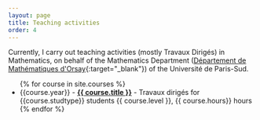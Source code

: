 ```yaml
---
layout: page
title: Teaching activities
order: 4
---
```


<!--- TOC
{:toc}-->
Currently, I carry out teaching activities (mostly Travaux Dirigés) in Mathematics, on behalf of the Mathematics Department ([Département de Mathématiques d'Orsay](https://www.math.u-psud.fr/?lang=fr){:target="_blank"}) of the Université de Paris-Sud.
<!-- -->


<ul>
  {% for course in site.courses %}
    <li>
      {{course.year}} - <a href="{{ course.url }}"><b>{{ course.title }}</b></a>
      - Travaux dirigés for {{course.studtype}} students {{ course.level }}, {{ course.hours}} hours
    </li>
  {% endfor %}
</ul>

<!--### 2018/2019
<!--
## Remediation
Teaching assistant

## Calculus 151
**31.5 hours**

**28.5 hours** of **TD** (French _Travaux Dirigés_, Italian _esercitazioni_, English _tutorials_). 1.5 hours sessions from Monday 14/11/2018 to Tuesday 8/01/2019.

**3 hours** exam on Tuesday 15/01/2019
-->
